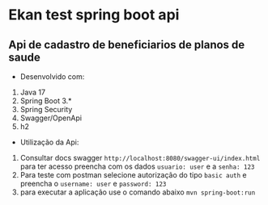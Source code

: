 # Ekan test spring boot api

## Api de cadastro de beneficiarios de planos de saude

- Desenvolvido com:
1. Java 17
2. Spring Boot 3.*
3. Spring Security
4. Swagger/OpenApi
4. h2

- Utilização da Api:

1. Consultar docs swagger `http://localhost:8080/swagger-ui/index.html` para ter acesso preencha com os dados `usuario: user` e a `senha: 123`
2. Para teste com postman selecione autorização do tipo `basic auth` e preencha o `username: user` e `password: 123`
3. para executar a aplicação use o comando abaixo `mvn spring-boot:run`


